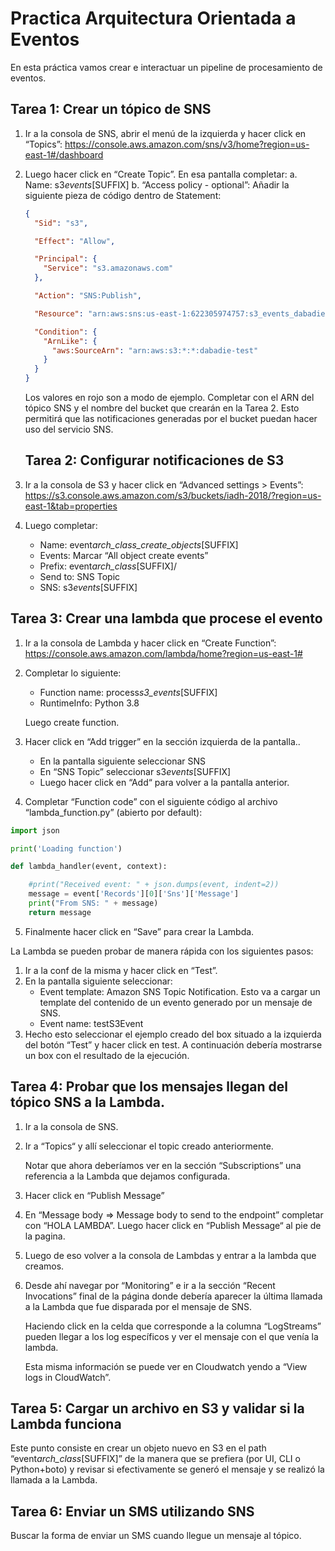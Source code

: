 # Practica Arquitectura Orientada a Eventos

En esta práctica vamos crear e interactuar un pipeline de procesamiento de
eventos.

## Tarea 1: Crear un tópico de SNS

1. Ir a la consola de SNS, abrir el menú de la izquierda y hacer click en
   “Topics”:
   https://console.aws.amazon.com/sns/v3/home?region=us-east-1#/dashboard

2. Luego hacer click en “Create Topic”. En esa pantalla completar: a. Name:
   s3*events*[SUFFIX] b. “Access policy - optional”: Añadir la siguiente pieza
   de código dentro de Statement:

   ```json
   {
     "Sid": "s3",

     "Effect": "Allow",

     "Principal": {
       "Service": "s3.amazonaws.com"
     },

     "Action": "SNS:Publish",

     "Resource": "arn:aws:sns:us-east-1:622305974757:s3_events_dabadie",

     "Condition": {
       "ArnLike": {
         "aws:SourceArn": "arn:aws:s3:*:*:dabadie-test"
       }
     }
   }
   ```

   Los valores en rojo son a modo de ejemplo. Completar con el ARN del tópico
   SNS y el nombre del bucket que crearán en la Tarea 2. Esto permitirá que las
   notificaciones generadas por el bucket puedan hacer uso del servicio SNS.

   ## Tarea 2: Configurar notificaciones de S3

3. Ir a la consola de S3 y hacer click en “Advanced settings > Events”:
   https://s3.console.aws.amazon.com/s3/buckets/iadh-2018/?region=us-east-1&tab=properties
4. Luego completar:
   - Name: event*arch_class_create_objects*[SUFFIX]
   - Events: Marcar “All object create events”
   - Prefix: event*arch_class*[SUFFIX]/
   - Send to: SNS Topic
   - SNS: s3*events*[SUFFIX]

## Tarea 3: Crear una lambda que procese el evento

1. Ir a la consola de Lambda y hacer click en “Create Function”:
   https://console.aws.amazon.com/lambda/home?region=us-east-1#

2. Completar lo siguiente:

   - Function name: process*s3_events*[SUFFIX]
   - RuntimeInfo: Python 3.8

   Luego create function.

3. Hacer click en “Add trigger” en la sección izquierda de la pantalla..

   - En la pantalla siguiente seleccionar SNS
   - En “SNS Topic” seleccionar s3*events*[SUFFIX]
   - Luego hacer click en “Add“ para volver a la pantalla anterior.

4. Completar “Function code” con el siguiente código al archivo
   “lambda_function.py” (abierto por default):

```python
import json

print('Loading function')

def lambda_handler(event, context):

    #print("Received event: " + json.dumps(event, indent=2))
    message = event['Records'][0]['Sns']['Message']
    print("From SNS: " + message)
    return message
```

5. Finalmente hacer click en “Save” para crear la Lambda.

La Lambda se pueden probar de manera rápida con los siguientes pasos:

1. Ir a la conf de la misma y hacer click en “Test”.
2. En la pantalla siguiente seleccionar:
   - Event template: Amazon SNS Topic Notification. Esto va a cargar un template
     del contenido de un evento generado por un mensaje de SNS.
   - Event name: testS3Event
3. Hecho esto seleccionar el ejemplo creado del box situado a la izquierda del
   botón “Test” y hacer click en test. A continuación debería mostrarse un box
   con el resultado de la ejecución.

## Tarea 4: Probar que los mensajes llegan del tópico SNS a la Lambda.

1. Ir a la consola de SNS.
2. Ir a “Topics“ y allí seleccionar el topic creado anteriormente.

   Notar que ahora deberíamos ver en la sección “Subscriptions” una referencia a
   la Lambda que dejamos configurada.

3. Hacer click en “Publish Message”
4. En “Message body => Message body to send to the endpoint” completar con “HOLA
   LAMBDA”. Luego hacer click en “Publish Message“ al pie de la pagina.
5. Luego de eso volver a la consola de Lambdas y entrar a la lambda que creamos.
6. Desde ahí navegar por “Monitoring” e ir a la sección “Recent Invocations”
   final de la página donde debería aparecer la última llamada a la Lambda que
   fue disparada por el mensaje de SNS.

   Haciendo click en la celda que corresponde a la columna “LogStreams” pueden
   llegar a los log específicos y ver el mensaje con el que venía la lambda.

   Esta misma información se puede ver en Cloudwatch yendo a “View logs in
   CloudWatch”.

## Tarea 5: Cargar un archivo en S3 y validar si la Lambda funciona

Este punto consiste en crear un objeto nuevo en S3 en el path
“event*arch_class*[SUFFIX]” de la manera que se prefiera (por UI, CLI o
Python+boto) y revisar si efectivamente se generó el mensaje y se realizó la
llamada a la Lambda.

## Tarea 6: Enviar un SMS utilizando SNS

Buscar la forma de enviar un SMS cuando llegue un mensaje al tópico.
